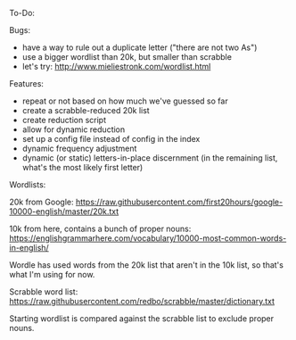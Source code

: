 To-Do:

Bugs:

- have a way to rule out a duplicate letter ("there are not two As")
- use a bigger wordlist than 20k, but smaller than scrabble
- let's try:
  http://www.mieliestronk.com/wordlist.html

Features:

- repeat or not based on how much we've guessed so far
- create a scrabble-reduced 20k list
- create reduction script
- allow for dynamic reduction
- set up a config file instead of config in the index
- dynamic frequency adjustment
- dynamic (or static) letters-in-place discernment (in the remaining list, what's the most likely first letter)

Wordlists:

20k from Google:
https://raw.githubusercontent.com/first20hours/google-10000-english/master/20k.txt

10k from here, contains a bunch of proper nouns:
https://englishgrammarhere.com/vocabulary/10000-most-common-words-in-english/

Wordle has used words from the 20k list that aren't in the 10k list, so that's what I'm using for now.

Scrabble word list:
https://raw.githubusercontent.com/redbo/scrabble/master/dictionary.txt

Starting wordlist is compared against the scrabble list to exclude proper nouns.
